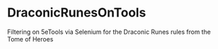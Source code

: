 # DraconicRunesOnTools
Filtering on 5eTools via Selenium for the Draconic Runes rules from the Tome of Heroes